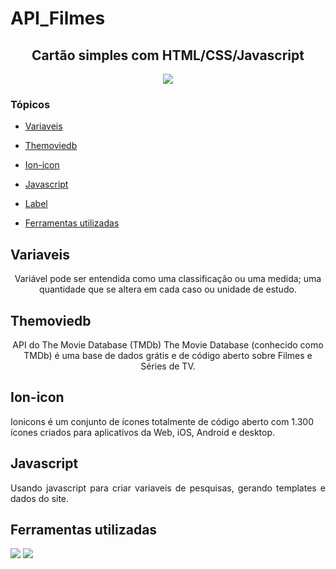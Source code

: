 # API_Filmes
 
 

<h2 align="center"> Cartão simples com HTML/CSS/Javascript</h2>

<p align="center">
<img src="https://img.shields.io/badge/Status-Programador_em_Desenvolvimento-blue"></p>

### Tópicos 

- [Variaveis](#variaveis)
- [Themoviedb](#themoviedb)
- [Ion-icon](#ion-icon)
- [Javascript](#javascript)
- [Label](#label)


- [Ferramentas utilizadas](#ferramentas-utilizadas)

## Variaveis 

<p align="justify">

<p align="center">Variável pode ser entendida como uma classificação ou uma medida; uma quantidade que se altera em cada caso ou unidade de estudo.</p>
</p>

## Themoviedb 

<p align="justify">

<p align="center">API do The Movie Database (TMDb) The Movie Database (conhecido como TMDb) é uma base de dados grátis e de código aberto sobre Filmes e Séries de TV. </p>

## Ion-icon

<p aling="justify">

<p aling="center">Ionicons é um conjunto de ícones totalmente de código aberto com 1.300 ícones criados para aplicativos da Web, iOS, Android e desktop.</p>

## Javascript

<p align="justify">
Usando javascript para criar variaveis de pesquisas, gerando templates e dados do site.


## Ferramentas utilizadas

<img src="https://encrypted-tbn0.gstatic.com/images?q=tbn:ANd9GcSurJN7Nn_holftXdHuOXgcA4M7vvxjnUhgXw&usqp=CAU">
<img src="https://encrypted-tbn0.gstatic.com/images?q=tbn:ANd9GcTbm1ah7sKtxXgELcrcjXD_KMLN-w-zCPAhF6FT5Gi1VZhn4Q8Bh7l0UJpfvFbKxYE4snQ&usqp=CAU">
